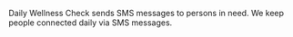 Daily Wellness Check sends SMS messages to persons in need.
We keep people connected daily via SMS messages.
